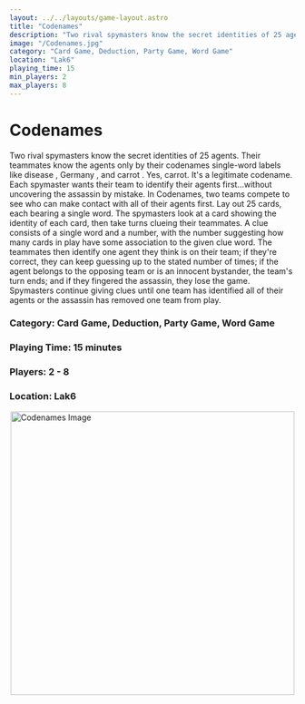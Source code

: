 ```yaml
---
layout: ../../layouts/game-layout.astro
title: "Codenames"
description: "Two rival spymasters know the secret identities of 25 agents."
image: "/Codenames.jpg"
category: "Card Game, Deduction, Party Game, Word Game"
location: "Lak6"
playing_time: 15
min_players: 2
max_players: 8
---
```

# Codenames

Two rival spymasters know the secret identities of 25 agents. Their teammates know the agents only by their codenames   single-word labels like  disease ,  Germany , and  carrot . Yes, carrot. It's a legitimate codename. Each spymaster wants their team to identify their agents first...without uncovering the assassin by mistake.  In Codenames, two teams compete to see who can make contact with all of their agents first. Lay out 25 cards, each bearing a single word. The spymasters look at a card showing the identity of each card, then take turns clueing their teammates. A clue consists of a single word and a number, with the number suggesting how many cards in play have some association to the given clue word. The teammates then identify one agent they think is on their team; if they're correct, they can keep guessing up to the stated number of times; if the agent belongs to the opposing team or is an innocent bystander, the team's turn ends; and if they fingered the assassin, they lose the game.  Spymasters continue giving clues until one team has identified all of their agents or the assassin has removed one team from play.  

### Category: Card Game, Deduction, Party Game, Word Game

### Playing Time: 15 minutes

### Players: 2 - 8

### Location: Lak6

<img src="/Codenames.jpg" alt="Codenames Image" width="500" style="display: block; margin: 0 auto">

    